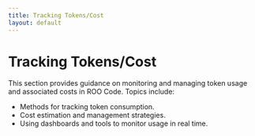 ```yaml
---
title: Tracking Tokens/Cost
layout: default
---
```


# Tracking Tokens/Cost

This section provides guidance on monitoring and managing token usage and associated costs in ROO Code. Topics include:

- Methods for tracking token consumption.
- Cost estimation and management strategies.
- Using dashboards and tools to monitor usage in real time.